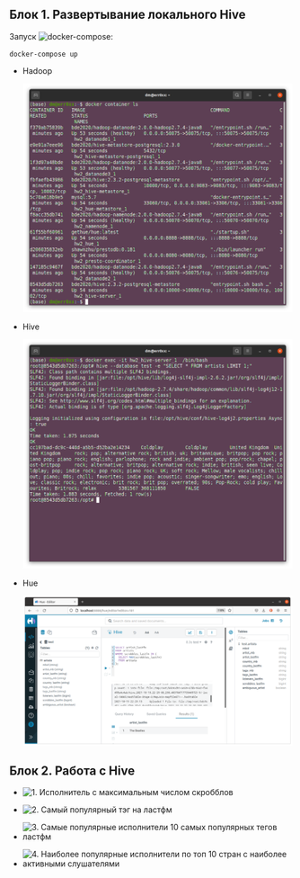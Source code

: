 ## Блок 1. Развертывание локального Hive

Запуск ![docker-compose](https://github.com/cherninkiy/made-2021-mlbd/blob/hw2/hw2/docker-compose.yml):
    
    docker-compose up


- Hadoop

    ![Hadoop](https://github.com/cherninkiy/made-2021-mlbd/blob/hw2/hw2/images/hadoop.png)

- Hive

    ![Hive](https://github.com/cherninkiy/made-2021-mlbd/blob/hw2/hw2/images/hive.png)

- Hue

    ![Hue](https://github.com/cherninkiy/made-2021-mlbd/blob/hw2/hw2/images/hue.png)

## Блок 2. Работа с Hive

- ![1. Исполнитель с максимальным числом скробблов](https://github.com/cherninkiy/made-2021-mlbd/blob/hw2/hw2/queries/1.hql)

- ![2. Самый популярный тэг на ластфм](https://github.com/cherninkiy/made-2021-mlbd/blob/hw2/hw2/queries/2.hql)

- ![3. Самые популярные исполнители 10 самых популярных тегов ластфм](https://github.com/cherninkiy/made-2021-mlbd/blob/hw2/hw2/queries/3.hql)

- ![4. Наиболее популярные исполнители по топ 10 стран с наиболее активными слушателями](https://github.com/cherninkiy/made-2021-mlbd/blob/hw2/hw2/queries/4.hql)
